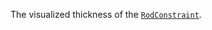 The visualized thickness of the [`RodConstraint`](https://create.roblox.com/docs/reference/engine/classes/RodConstraint).